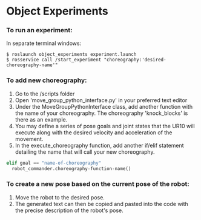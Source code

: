 # Object Experiments

### To run an experiment:
In separate terminal windows:
  ```
  $ roslaunch object_experiments experiment.launch
  $ rosservice call /start_experiment "choreography:'desired-choreography-name'"
  ```

### To add new choreography:

1. Go to the /scripts folder
2. Open 'move_group_python_interface.py' in your preferred text editor
3. Under the MoveGroupPythonInterface class, add another function with the name of your choreography. The choreography 'knock_blocks' is there as an example.
4. You may define a series of pose goals and joint states that the UR10 will execute along with the desired velocity and acceleration of the movement.
5. In the execute_choreography function, add another if/elif statement detailing the name that will call your new choreography.
```python
elif goal == "name-of-choreography"
  robot_commander.choreography-function-name()
```

### To create a new pose based on the current pose of the robot:

1. Move the robot to the desired pose.
2. The generated text can then be copied and pasted into the code with the precise description of the robot's pose.
